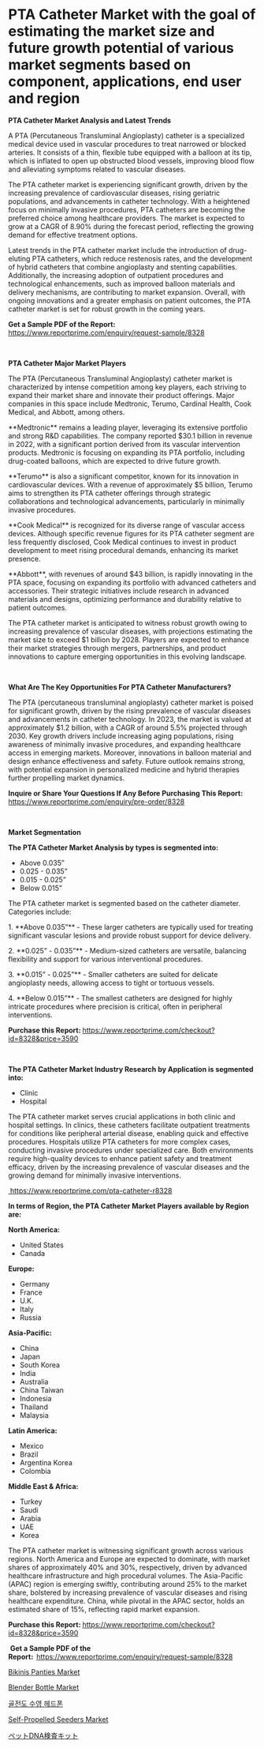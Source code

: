 <p><h1>PTA Catheter Market with the goal of estimating the market size and future growth potential of various market segments based on component, applications, end user and region</h1></p><p><strong>PTA Catheter Market Analysis and Latest Trends</strong></p>
<p><p>A PTA (Percutaneous Transluminal Angioplasty) catheter is a specialized medical device used in vascular procedures to treat narrowed or blocked arteries. It consists of a thin, flexible tube equipped with a balloon at its tip, which is inflated to open up obstructed blood vessels, improving blood flow and alleviating symptoms related to vascular diseases.</p><p>The PTA catheter market is experiencing significant growth, driven by the increasing prevalence of cardiovascular diseases, rising geriatric populations, and advancements in catheter technology. With a heightened focus on minimally invasive procedures, PTA catheters are becoming the preferred choice among healthcare providers. The market is expected to grow at a CAGR of 8.90% during the forecast period, reflecting the growing demand for effective treatment options.</p><p>Latest trends in the PTA catheter market include the introduction of drug-eluting PTA catheters, which reduce restenosis rates, and the development of hybrid catheters that combine angioplasty and stenting capabilities. Additionally, the increasing adoption of outpatient procedures and technological enhancements, such as improved balloon materials and delivery mechanisms, are contributing to market expansion. Overall, with ongoing innovations and a greater emphasis on patient outcomes, the PTA catheter market is set for robust growth in the coming years.</p></p>
<p><strong>Get a Sample PDF of the Report:&nbsp;</strong> <a href="https://www.reportprime.com/enquiry/request-sample/8328">https://www.reportprime.com/enquiry/request-sample/8328</a></p>
<p>&nbsp;</p>
<p><strong>PTA Catheter Major Market Players</strong></p>
<p><p>The PTA (Percutaneous Transluminal Angioplasty) catheter market is characterized by intense competition among key players, each striving to expand their market share and innovate their product offerings. Major companies in this space include Medtronic, Terumo, Cardinal Health, Cook Medical, and Abbott, among others.</p><p>**Medtronic** remains a leading player, leveraging its extensive portfolio and strong R&D capabilities. The company reported $30.1 billion in revenue in 2022, with a significant portion derived from its vascular intervention products. Medtronic is focusing on expanding its PTA portfolio, including drug-coated balloons, which are expected to drive future growth.</p><p>**Terumo** is also a significant competitor, known for its innovation in cardiovascular devices. With a revenue of approximately $5 billion, Terumo aims to strengthen its PTA catheter offerings through strategic collaborations and technological advancements, particularly in minimally invasive procedures.</p><p>**Cook Medical** is recognized for its diverse range of vascular access devices. Although specific revenue figures for its PTA catheter segment are less frequently disclosed, Cook Medical continues to invest in product development to meet rising procedural demands, enhancing its market presence.</p><p>**Abbott**, with revenues of around $43 billion, is rapidly innovating in the PTA space, focusing on expanding its portfolio with advanced catheters and accessories. Their strategic initiatives include research in advanced materials and designs, optimizing performance and durability relative to patient outcomes.</p><p>The PTA catheter market is anticipated to witness robust growth owing to increasing prevalence of vascular diseases, with projections estimating the market size to exceed $1 billion by 2028. Players are expected to enhance their market strategies through mergers, partnerships, and product innovations to capture emerging opportunities in this evolving landscape.</p></p>
<p>&nbsp;</p>
<p><strong>What Are The Key Opportunities For PTA Catheter Manufacturers?</strong></p>
<p><p>The PTA (percutaneous transluminal angioplasty) catheter market is poised for significant growth, driven by the rising prevalence of vascular diseases and advancements in catheter technology. In 2023, the market is valued at approximately $1.2 billion, with a CAGR of around 5.5% projected through 2030. Key growth drivers include increasing aging populations, rising awareness of minimally invasive procedures, and expanding healthcare access in emerging markets. Moreover, innovations in balloon material and design enhance effectiveness and safety. Future outlook remains strong, with potential expansion in personalized medicine and hybrid therapies further propelling market dynamics.</p></p>
<p><strong>Inquire or Share Your Questions If Any Before Purchasing This Report:</strong> <a href="https://www.reportprime.com/enquiry/pre-order/8328">https://www.reportprime.com/enquiry/pre-order/8328</a></p>
<p>&nbsp;</p>
<p><strong>Market Segmentation</strong></p>
<p><strong>The PTA Catheter Market Analysis by types is segmented into:</strong></p>
<p><ul><li>Above 0.035”</li><li>0.025 - 0.035”</li><li>0.015 - 0.025”</li><li>Below 0.015”</li></ul></p>
<p><p>The PTA catheter market is segmented based on the catheter diameter. Categories include: </p><p>1. **Above 0.035”** - These larger catheters are typically used for treating significant vascular lesions and provide robust support for device delivery.</p><p>2. **0.025” - 0.035”** - Medium-sized catheters are versatile, balancing flexibility and support for various interventional procedures.</p><p>3. **0.015” - 0.025”** - Smaller catheters are suited for delicate angioplasty needs, allowing access to tight or tortuous vessels.</p><p>4. **Below 0.015”** - The smallest catheters are designed for highly intricate procedures where precision is critical, often in peripheral interventions.</p></p>
<p><strong>Purchase this Report:&nbsp;</strong><a href="https://www.reportprime.com/checkout?id=8328&price=3590">https://www.reportprime.com/checkout?id=8328&price=3590</a></p>
<p>&nbsp;</p>
<p><strong>The PTA Catheter Market Industry Research by Application is segmented into:</strong></p>
<p><ul><li>Clinic</li><li>Hospital</li></ul></p>
<p><p>The PTA catheter market serves crucial applications in both clinic and hospital settings. In clinics, these catheters facilitate outpatient treatments for conditions like peripheral arterial disease, enabling quick and effective procedures. Hospitals utilize PTA catheters for more complex cases, conducting invasive procedures under specialized care. Both environments require high-quality devices to enhance patient safety and treatment efficacy, driven by the increasing prevalence of vascular diseases and the growing demand for minimally invasive interventions.</p></p>
<p><a href="https://www.reportprime.com/pta-catheter-r8328">&nbsp;https://www.reportprime.com/pta-catheter-r8328</a></p>
<p><strong>In terms of Region, the PTA Catheter Market Players available by Region are:</strong></p>
<p>
    <p> <strong> North America: </strong>
        <ul>
            <li>United States</li>
            <li>Canada</li>
        </ul>
        </p> 
    <p> <strong> Europe: </strong>
        <ul>
            <li>Germany</li>
            <li>France</li>
            <li>U.K.</li>
            <li>Italy</li>
            <li>Russia</li>
        </ul>
        </p> 
    <p> <strong> Asia-Pacific: </strong>
        <ul>
            <li>China</li>
            <li>Japan</li>
            <li>South Korea</li>
            <li>India</li>
            <li>Australia</li>
            <li>China Taiwan</li>
            <li>Indonesia</li>
            <li>Thailand</li>
            <li>Malaysia</li>
        </ul>
        </p> 
    <p> <strong> Latin America: </strong>
        <ul>
            <li>Mexico</li>
            <li>Brazil</li>
            <li>Argentina Korea</li>
            <li>Colombia</li>
        </ul>
        </p> 
    <p> <strong> Middle East & Africa: </strong>
        <ul>
            <li>Turkey</li>
            <li>Saudi</li>
            <li>Arabia</li>
            <li>UAE</li>
            <li>Korea</li>
        </ul>
    </p>
    </p>
<p><p>The PTA catheter market is witnessing significant growth across various regions. North America and Europe are expected to dominate, with market shares of approximately 40% and 30%, respectively, driven by advanced healthcare infrastructure and high procedural volumes. The Asia-Pacific (APAC) region is emerging swiftly, contributing around 25% to the market share, bolstered by increasing prevalence of vascular diseases and rising healthcare expenditure. China, while pivotal in the APAC sector, holds an estimated share of 15%, reflecting rapid market expansion.</p></p>
<p><strong>Purchase this Report: </strong><a href="https://www.reportprime.com/checkout?id=8328&price=3590">https://www.reportprime.com/checkout?id=8328&price=3590</a></p>
<p>&nbsp;<strong>Get a Sample PDF of the Report:&nbsp;&nbsp;</strong><a href="https://www.reportprime.com/enquiry/request-sample/8328">https://www.reportprime.com/enquiry/request-sample/8328</a></p>
<p><strong></strong></p>
<p><p><a href="https://www.linkedin.com/pulse/bikinis-panties-market-global-trends-forecast-2024-2031-ideauda-wntaf?trackingId=Her%2FA6pTQrGW05ylKLXdqA%3D%3D">Bikinis Panties Market</a></p><p><a href="https://issuu.com/reportprime-2/docs/blender-bottle-market-size-2030.ppt_51b8579cf15b0d">Blender Bottle Market</a></p><p><a href="https://medium.com/@coremtymerich56566/bone-conduction-swimming-headphone-market-%EC%9D%98-%EA%B8%80%EB%A1%9C%EB%B2%8C-%EC%8B%9C%EC%9E%A5-%EA%B0%9C%EC%9A%94%EB%8A%94-%EC%A0%84-%EC%84%B8%EA%B3%84-%EB%B0%8F-%EC%A3%BC%EC%9A%94-%EC%8B%9C%EC%9E%A5%EC%9D%98-%EC%82%B0%EC%97%85%EC%97%90-%EC%98%81%ED%96%A5%EC%9D%84-%EB%AF%B8%EC%B9%98%EB%8A%94-%EC%A3%BC%EC%9A%94-%ED%8A%B8%EB%A0%8C%EB%93%9C%EC%97%90-%EB%8C%80%ED%95%9C-%EB%8F%85%ED%8A%B9%ED%95%9C-8970bab671e3">골전도 수영 헤드폰</a></p><p><a href="https://issuu.com/reportprime-2/docs/self-propelled-seeders-market-size-_85e37bdf31ed24">Self-Propelled Seeders Market</a></p><p><a href="https://medium.com/@ryanmarc1930/pet-dna-test-kits-market-%E3%81%AF-%E3%82%B3%E3%82%B9%E3%83%88%E7%AE%A1%E7%90%86%E3%81%A8%E5%8A%B9%E7%8E%87%E5%90%91%E4%B8%8A%E3%82%92%E5%84%AA%E5%85%88%E3%81%97%E3%81%BE%E3%81%99-%E3%81%95%E3%82%89%E3%81%AB-%E5%A0%B1%E5%91%8A%E6%9B%B8%E3%81%AF%E5%B8%82%E5%A0%B4%E3%81%AE%E9%9C%80%E8%A6%81%E9%9D%A2%E3%81%A8%E4%BE%9B%E7%B5%A6%E9%9D%A2%E3%81%AE%E4%B8%A1%E6%96%B9%E3%82%92%E3%82%AB%E3%83%90%E3%83%BC%E3%81%97%E3%81%A6%E3%81%84%E3%81%BE%E3%81%99-pet-dna-test-kits-%E5%B8%82%E5%A0%B4%E3%81%AF-de22874ceb45">ペットDNA検査キット</a></p></p>